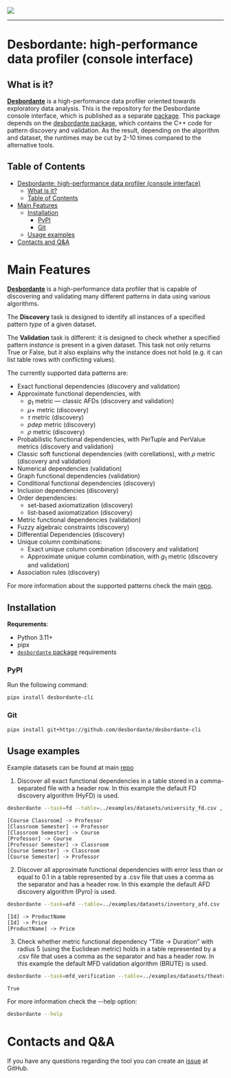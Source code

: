 <p>
   <img src="https://github.com/Mstrutov/Desbordante/assets/88928096/d687809b-5a3b-420e-a192-a1a2b6697b2a"/>
</p>

---

# Desbordante: high-performance data profiler (console interface)

## What is it?

[**Desbordante**](https://github.com/Desbordante/desbordante-core) is a high-performance data profiler oriented towards exploratory data analysis. This is the repository for the Desbordante console interface, which is published as a separate [package](https://pypi.org/project/desbordante-cli/). This package depends on the [desbordante package](https://pypi.org/project/desbordante/), which contains the C++ code for pattern discovery and validation. As the result, depending on the algorithm and dataset, the runtimes may be cut by 2-10 times compared to the alternative tools.

## Table of Contents

- [Desbordante: high-performance data profiler (console interface)](#desbordante-high-performance-data-profiler-console-interface)
  - [What is it?](#what-is-it)
  - [Table of Contents](#table-of-contents)
- [Main Features](#main-features)
  - [Installation](#installation)
    - [PyPI](#pypi)
    - [Git](#git)
  - [Usage examples](#usage-examples)
- [Contacts and Q\&A](#contacts-and-qa)

# Main Features

[**Desbordante**](https://github.com/Desbordante/desbordante-core) is a high-performance data profiler that is capable of discovering and validating many different patterns in data using various algorithms. 

The **Discovery** task is designed to identify all instances of a specified pattern *type* of a given dataset.

The **Validation** task is different: it is designed to check whether a specified pattern *instance* is present in a given dataset. This task not only returns True or False, but it also explains why the instance does not hold (e.g. it can list table rows with conflicting values).

The currently supported data patterns are:
* Exact functional dependencies (discovery and validation)
* Approximate functional dependencies, with 
    - $g_1$ metric — classic AFDs (discovery and validation)
    - $\mu+$ metric (discovery)
    - $\tau$ metric (discovery)
    - $pdep$ metric (discovery)
    - $\rho$ metric (discovery)
* Probabilistic functional dependencies, with PerTuple and PerValue metrics (discovery and validation)
* Classic soft functional dependencies (with corellations), with $\rho$ metric (discovery and validation)
* Numerical dependencies (validation)
* Graph functional dependencies (validation)
* Conditional functional dependencies (discovery)
* Inclusion dependencies (discovery)
* Order dependencies:
   - set-based axiomatization (discovery)
   - list-based axiomatization (discovery)
* Metric functional dependencies (validation)
* Fuzzy algebraic constraints (discovery)
* Differential Dependencies (discovery)
* Unique column combinations:
   - Exact unique column combination (discovery and validation)
   - Approximate unique column combination, with $g_1$ metric (discovery and validation)
* Association rules (discovery)

For more information about the supported patterns check the main [repo](https://github.com/Desbordante/desbordante-core).

## Installation

**Requrements**:
* Python 3.11+
* pipx
* [`desbordante` package](https://pypi.org/project/desbordante/) requirements

### PyPI
Run the following command:
```sh
pipx install desbordante-cli
```
### Git
```sh
pipx install git+https://github.com/desbordante/desbordante-cli
```

## Usage examples
Example datasets can be found at main [repo](https://github.com/Desbordante/desbordante-core)

1) Discover all exact functional dependencies in a table stored in a comma-separated file with a header row. In this example the default FD discovery algorithm (HyFD) is used.

```sh
desbordante --task=fd --table=../examples/datasets/university_fd.csv , True
```

```text
[Course Classroom] -> Professor
[Classroom Semester] -> Professor
[Classroom Semester] -> Course
[Professor] -> Course
[Professor Semester] -> Classroom
[Course Semester] -> Classroom
[Course Semester] -> Professor
```

2) Discover all approximate functional dependencies with error less than or equal to 0.1 in a table represented by a .csv file that uses a comma as the separator and has a header row. In this example the default AFD discovery algorithm (Pyro) is used.

```sh
desbordante --task=afd --table=../examples/datasets/inventory_afd.csv , True --error=0.1
```

```text
[Id] -> ProductName
[Id] -> Price
[ProductName] -> Price
```

3) Check whether metric functional dependency “Title -> Duration” with radius 5 (using the Euclidean metric) holds in a table represented by a .csv file that uses a comma as the separator and has a header row. In this example the default MFD validation algorithm (BRUTE) is used.

```sh
desbordante --task=mfd_verification --table=../examples/datasets/theatres_mfd.csv , True --lhs_indices=0 --rhs_indices=2 --metric=euclidean --parameter=5
```

```text
True
```

For more information check the --help option:
```sh
desbordante --help
```

# Contacts and Q&A

If you have any questions regarding the tool you can create an [issue](https://github.com/Desbordante/desbordante-cli/issues) at GitHub.
